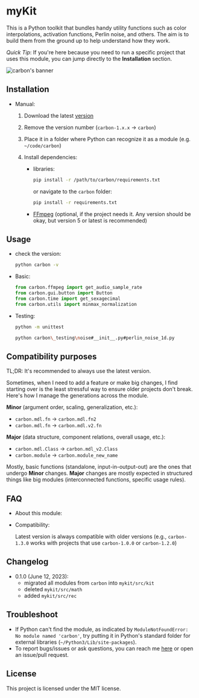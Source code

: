 # myKit

This is a Python toolkit that bundles handy utility functions such as color interpolations, activation functions, Perlin noise, and others. The aim is to build them from the ground up to help understand how they work.

*Quick Tip*: If you're here because you need to run a specific project that uses this module, you can jump directly to the **Installation** section.

![carbon's banner](_archive/20230515-banner-640.jpg)


## Installation

- Manual:

    1. Download the latest [version](https://github.com/nvfp/carbon/releases)
    2. Remove the version number (`carbon-1.x.x` -> `carbon`)
    3. Place it in a folder where Python can recognize it as a module (e.g. `~/code/carbon`)
    4. Install dependencies:

        - libraries:

            ```sh
            pip install -r /path/to/carbon/requirements.txt
            ```

            or navigate to the `carbon` folder:

            ```sh
            pip install -r requirements.txt
            ```
        - [FFmpeg](https://ffmpeg.org/download.html) (optional, if the project needs it. Any version should be okay, but version 5 or latest is recommended)


## Usage

- check the version:

    ```sh
    python carbon -v
    ```

- Basic:

    ```python
    from carbon.ffmpeg import get_audio_sample_rate
    from carbon.gui.button import Button
    from carbon.time import get_sexagecimal
    from carbon.utils import minmax_normalization
    ```

- Testing:

    ```sh
    python -m unittest
    ```

    ```sh
    python carbon\_testing\noise#__init__.py#perlin_noise_1d.py
    ```


## Compatibility purposes

TL;DR: It's recommended to always use the latest version.

Sometimes, when I need to add a feature or make big changes, I find starting over is the least stressful way to ensure older projects don't break. Here's how I manage the generations across the module.

**Minor** (argument order, scaling, generalization, etc.):
- `carbon.mdl.fn` -> `carbon.mdl.fn2`
- `carbon.mdl.fn` -> `carbon.mdl.v2.fn`

**Major** (data structure, component relations, overall usage, etc.):
- `carbon.mdl.Class` -> `carbon.mdl_v2.Class`
- `carbon.module` -> `carbon.module_new_name`

Mostly, basic functions (standalone, input-in-output-out) are the ones that undergo **Minor** changes. **Major** changes are mostly expected in structured things like big modules (interconnected functions, specific usage rules).


## FAQ

- About this module:


- Compatibility:

    Latest version is always compatible with older versions (e.g., `carbon-1.3.0` works with projects that use `carbon-1.0.0` or `carbon-1.2.0`)


## Changelog

- 0.1.0 (June 12, 2023):
    - migrated all modules from `carbon` into `mykit/src/kit`
    - deleted `mykit/src/math`
    - added `mykit/src/rec`


## Troubleshoot

- If Python can't find the module, as indicated by `ModuleNotFoundError: No module named 'carbon'`, try putting it in Python's standard folder for external libraries (`~/Python3/Lib/site-packages`).
- To report bugs/issues or ask questions, you can reach me [here](https://nvfp.github.io/contact) or open an issue/pull request.


## License

This project is licensed under the MIT license.